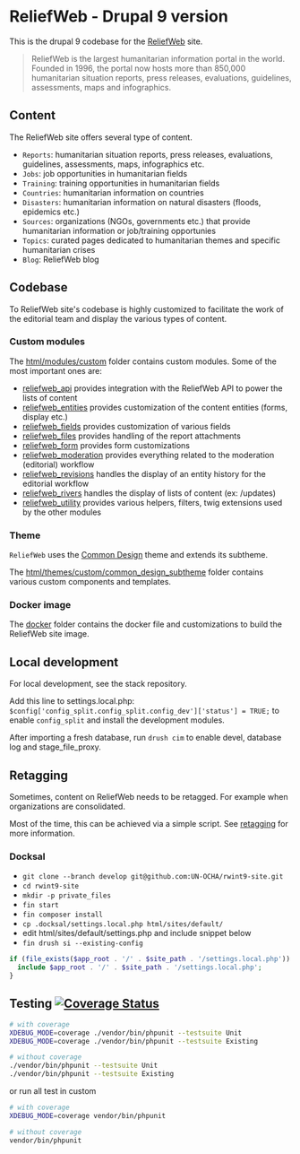 # ReliefWeb - Drupal 9 version

This is the drupal 9 codebase for the [ReliefWeb](https://reliefweb.int) site.

> ReliefWeb is the largest humanitarian information portal in the world. Founded
in 1996, the portal now hosts more than 850,000 humanitarian situation reports,
press releases, evaluations, guidelines, assessments, maps and infographics.

## Content

The ReliefWeb site offers several type of content.

- `Reports`: humanitarian situation reports,
press releases, evaluations, guidelines, assessments, maps, infographics etc.
- `Jobs`: job opportunities in humanitarian fields
- `Training`: training opportunities in humanitarian fields
- `Countries`: humanitarian information on countries
- `Disasters`: humanitarian information on natural disasters (floods, epidemics etc.)
- `Sources`: organizations (NGOs, governments etc.) that provide humanitarian information or job/training opportunies
- `Topics`: curated pages dedicated to humanitarian themes and specific humanitarian crises
- `Blog`: ReliefWeb blog

## Codebase

To ReliefWeb site's codebase is highly customized to facilitate the work of the editorial team and display the various types of content.

### Custom modules

The [html/modules/custom](html/modules/custom) folder contains custom modules. Some of the most important ones are:

- [reliefweb_api](html/modules/custom/reliefweb_api) provides integration with the ReliefWeb API to power the lists of content
- [reliefweb_entities](html/modules/custom/reliefweb_entities) provides customization of the content entities (forms, display etc.)
- [reliefweb_fields](html/modules/custom/reliefweb_fields) provides customization of various fields
- [reliefweb_files](html/modules/custom/reliefweb_files) provides handling of the report attachments
- [reliefweb_form](html/modules/custom/reliefweb_form) provides form customizations
- [reliefweb_moderation](html/modules/custom/reliefweb_moderation) provides everything related to the moderation (editorial) workflow
- [reliefweb_revisions](html/modules/custom/reliefweb_revisions) handles the display of an entity history for the editorial workflow
- [reliefweb_rivers](html/modules/custom/reliefweb_rivers) handles the display of lists of content (ex: /updates)
- [reliefweb_utility](html/modules/custom/reliefweb_utility) provides various helpers, filters, twig extensions used by the other modules

### Theme

`ReliefWeb` uses the [Common Design](https://github.com/UN-OCHA/common_design) theme and extends its subtheme.

The [html/themes/custom/common_design_subtheme](html/themes/custom/common_design_subtheme) folder contains various custom components and templates.

### Docker image

The [docker](docker) folder contains the docker file and customizations to build the ReliefWeb site image.

## Local development

For local development, see the stack repository.

Add this line to settings.local.php: `$config['config_split.config_split.config_dev']['status'] = TRUE;` to enable `config_split` and install the development modules.

After importing a fresh database, run `drush cim` to enable devel, database log and stage_file_proxy.

## Retagging

Sometimes, content on ReliefWeb needs to be retagged. For example when organizations are consolidated.

Most of the time, this can be achieved via a simple script. See [retagging](scripts/retagging/README.md) for more information.

### Docksal

- `git clone --branch develop git@github.com:UN-OCHA/rwint9-site.git`
- `cd rwint9-site`
- `mkdir -p private_files`
- `fin start`
- `fin composer install`
- `cp .docksal/settings.local.php html/sites/default/`
- edit html/sites/default/settings.php and include snippet below
- `fin drush si --existing-config`

```php
if (file_exists($app_root . '/' . $site_path . '/settings.local.php')) {
  include $app_root . '/' . $site_path . '/settings.local.php';
}
```

## Testing [![Coverage Status](https://coveralls.io/repos/github/UN-OCHA/rwint9-site/badge.svg)](https://coveralls.io/github/UN-OCHA/rwint9-site)

```bash
# with coverage
XDEBUG_MODE=coverage ./vendor/bin/phpunit --testsuite Unit
XDEBUG_MODE=coverage ./vendor/bin/phpunit --testsuite Existing

# without coverage
./vendor/bin/phpunit --testsuite Unit
./vendor/bin/phpunit --testsuite Existing
```

or run all test in custom

```bash
# with coverage
XDEBUG_MODE=coverage vendor/bin/phpunit

# without coverage
vendor/bin/phpunit
```
